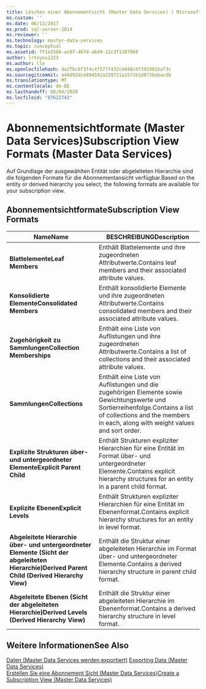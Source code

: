 ```yaml
---
title: Löschen einer Abonnementsicht (Master Data Services) | Microsoft-Dokumentation
ms.custom: ''
ms.date: 06/13/2017
ms.prod: sql-server-2014
ms.reviewer: ''
ms.technology: master-data-services
ms.topic: conceptual
ms.assetid: ff1e2566-ac8f-467d-a6d9-12c3f13879b9
author: lrtoyou1223
ms.author: lle
ms.openlocfilehash: da2fbc6f3f4c4f577f432cb048c6f392981baf3c
ms.sourcegitcommit: ad4d92dce894592a259721a1571b1d8736abacdb
ms.translationtype: MT
ms.contentlocale: de-DE
ms.lasthandoff: 08/04/2020
ms.locfileid: "87622743"
---
```

# <a name="subscription-view-formats-master-data-services"></a><span data-ttu-id="6754c-102">Abonnementsichtformate (Master Data Services)</span><span class="sxs-lookup"><span data-stu-id="6754c-102">Subscription View Formats (Master Data Services)</span></span>
  <span data-ttu-id="6754c-103">Auf Grundlage der ausgewählten Entität oder abgeleiteten Hierarchie sind die folgenden Formate für die Abonnementansicht verfügbar.</span><span class="sxs-lookup"><span data-stu-id="6754c-103">Based on the entity or derived hierarchy you select, the following formats are available for your subscription view.</span></span>  
  
## <a name="subscription-view-formats"></a><span data-ttu-id="6754c-104">Abonnementsichtformate</span><span class="sxs-lookup"><span data-stu-id="6754c-104">Subscription View Formats</span></span>  
  
|<span data-ttu-id="6754c-105">Name</span><span class="sxs-lookup"><span data-stu-id="6754c-105">Name</span></span>|<span data-ttu-id="6754c-106">BESCHREIBUNG</span><span class="sxs-lookup"><span data-stu-id="6754c-106">Description</span></span>|  
|----------|-----------------|  
|<span data-ttu-id="6754c-107">**Blattelemente**</span><span class="sxs-lookup"><span data-stu-id="6754c-107">**Leaf Members**</span></span>|<span data-ttu-id="6754c-108">Enthält Blattelemente und ihre zugeordneten Attributwerte.</span><span class="sxs-lookup"><span data-stu-id="6754c-108">Contains leaf members and their associated attribute values.</span></span>|  
|<span data-ttu-id="6754c-109">**Konsolidierte Elemente**</span><span class="sxs-lookup"><span data-stu-id="6754c-109">**Consolidated Members**</span></span>|<span data-ttu-id="6754c-110">Enthält konsolidierte Elemente und ihre zugeordneten Attributwerte.</span><span class="sxs-lookup"><span data-stu-id="6754c-110">Contains consolidated members and their associated attribute values.</span></span>|  
|<span data-ttu-id="6754c-111">**Zugehörigkeit zu Sammlungen**</span><span class="sxs-lookup"><span data-stu-id="6754c-111">**Collection Memberships**</span></span>|<span data-ttu-id="6754c-112">Enthält eine Liste von Auflistungen und ihre zugeordneten Attributwerte.</span><span class="sxs-lookup"><span data-stu-id="6754c-112">Contains a list of collections and their associated attribute values.</span></span>|  
|<span data-ttu-id="6754c-113">**Sammlungen**</span><span class="sxs-lookup"><span data-stu-id="6754c-113">**Collections**</span></span>|<span data-ttu-id="6754c-114">Enthält eine Liste von Auflistungen und die zugehörigen Elemente sowie Gewichtungswerte und Sortierreihenfolge.</span><span class="sxs-lookup"><span data-stu-id="6754c-114">Contains a list of collections and the members in each, along with weight values and sort order.</span></span>|  
|<span data-ttu-id="6754c-115">**Explizite Strukturen über- und untergeordneter Elemente**</span><span class="sxs-lookup"><span data-stu-id="6754c-115">**Explicit Parent Child**</span></span>|<span data-ttu-id="6754c-116">Enthält Strukturen expliziter Hierarchien für eine Entität im Format über- und untergeordneter Elemente.</span><span class="sxs-lookup"><span data-stu-id="6754c-116">Contains explicit hierarchy structures for an entity in a parent child format.</span></span>|  
|<span data-ttu-id="6754c-117">**Explizite Ebenen**</span><span class="sxs-lookup"><span data-stu-id="6754c-117">**Explicit Levels**</span></span>|<span data-ttu-id="6754c-118">Enthält Strukturen expliziter Hierarchien für eine Entität im Ebenenformat.</span><span class="sxs-lookup"><span data-stu-id="6754c-118">Contains explicit hierarchy structures for an entity in level format.</span></span>|  
|<span data-ttu-id="6754c-119">**Abgeleitete Hierarchie über- und untergeordneter Elemente (Sicht der abgeleiteten Hierarchie)**</span><span class="sxs-lookup"><span data-stu-id="6754c-119">**Derived Parent Child (Derived Hierarchy View)**</span></span>|<span data-ttu-id="6754c-120">Enthält die Struktur einer abgeleiteten Hierarchie im Format über- und untergeordneter Elemente.</span><span class="sxs-lookup"><span data-stu-id="6754c-120">Contains a derived hierarchy structure in parent child format.</span></span>|  
|<span data-ttu-id="6754c-121">**Abgeleitete Ebenen (Sicht der abgeleiteten Hierarchie)**</span><span class="sxs-lookup"><span data-stu-id="6754c-121">**Derived Levels (Derived Hierarchy View)**</span></span>|<span data-ttu-id="6754c-122">Enthält die Struktur einer abgeleiteten Hierarchie im Ebenenformat.</span><span class="sxs-lookup"><span data-stu-id="6754c-122">Contains a derived hierarchy structure in level format.</span></span>|  
  
## <a name="see-also"></a><span data-ttu-id="6754c-123">Weitere Informationen</span><span class="sxs-lookup"><span data-stu-id="6754c-123">See Also</span></span>  
 <span data-ttu-id="6754c-124">[Daten &#40;Master Data Services werden exportiert&#41;](overview-exporting-data-master-data-services.md) </span><span class="sxs-lookup"><span data-stu-id="6754c-124">[Exporting Data &#40;Master Data Services&#41;](overview-exporting-data-master-data-services.md) </span></span>  
 [<span data-ttu-id="6754c-125">Erstellen Sie eine Abonnement Sicht &#40;Master Data Services&#41;</span><span class="sxs-lookup"><span data-stu-id="6754c-125">Create a Subscription View &#40;Master Data Services&#41;</span></span>](create-a-subscription-view-to-export-data-master-data-services.md)  
  
  
